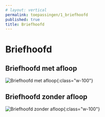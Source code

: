 ```yaml
---
# layout: vertical
permalink: toepassingen/1_briefhoofd
published: true
title: Briefhoofd
---
```


# Briefhoofd

## Briefhoofd met afloop

![Briefhoofd met afloop](../images/aliriosolutions/toepassingen_briefhoofd1.png){:class="w-100"}

## Briefhoofd zonder afloop

![Briefhoofd zonder afloop](../images/aliriosolutions/toepassingen_briefhoofd2.png){:class="w-100"}